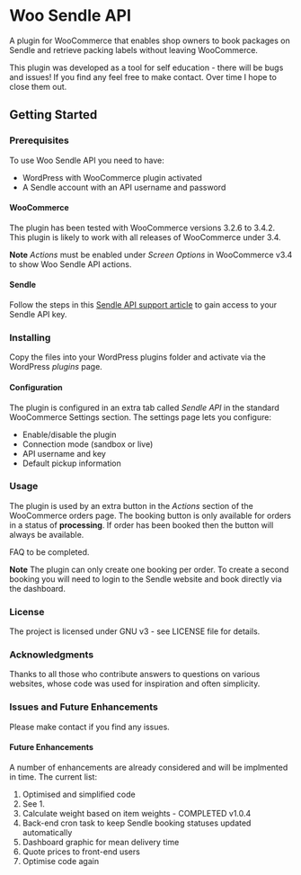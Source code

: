 # Woo Sendle API
A plugin for WooCommerce that enables shop owners to book packages on Sendle and retrieve packing labels without leaving WooCommerce.

This plugin was developed as a tool for self education - there will be bugs and issues! If you find any feel free to make contact. Over time I hope to close them out.

## Getting Started

### Prerequisites
To use Woo Sendle API you need to have:
* WordPress with WooCommerce plugin activated
* A Sendle account with an API username and password

#### WooCommerce
The plugin has been tested with WooCommerce versions 3.2.6 to 3.4.2. This plugin is likely to work with all releases of WooCommerce under 3.4.

**Note** _Actions_ must be enabled under _Screen Options_ in WooCommerce v3.4 to show Woo Sendle API actions.

#### Sendle
Follow the steps in this [Sendle API support article](https://support.sendle.com/hc/en-us/articles/210798518-Sendle-API) to gain access to your Sendle API key.

### Installing
Copy the files into your WordPress plugins folder and activate via the WordPress _plugins_ page.

#### Configuration
The plugin is configured in an extra tab called _Sendle API_ in the standard WooCommerce Settings section. The settings page lets you configure:
* Enable/disable the plugin
* Connection mode (sandbox or live)
* API username and key
* Default pickup information

### Usage
The plugin is used by an extra button in the _Actions_ section of the WooCommerce orders page. The booking button is only available for orders in a status of __**processing**__. If order has been booked then the button will always be available.

FAQ to be completed.

**Note** The plugin can only create one booking per order. To create a second booking you will need to login to the Sendle website and book directly via the dashboard.

### License
The project is licensed under GNU v3 - see LICENSE file for details.

### Acknowledgments
Thanks to all those who contribute answers to questions on various websites, whose code was used for inspiration and often simplicity.

### Issues and Future Enhancements
Please make contact if you find any issues.

#### Future Enhancements
A number of enhancements are already considered and will be implmented in time. The current list:
1. Optimised and simplified code
2. See 1.
3. Calculate weight based on item weights - COMPLETED v1.0.4
3. Back-end cron task to keep Sendle booking statuses updated automatically
4. Dashboard graphic for mean delivery time
5. Quote prices to front-end users
6. Optimise code again
